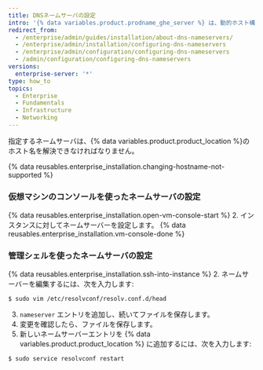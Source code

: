 ```yaml
---
title: DNSネームサーバの設定
intro: '{% data variables.product.prodname_ghe_server %} は、動的ホスト構成プロトコル (DHCP) のリースがネームサーバーを提供するときに、DNS 設定に対して DHCP を使用します。 ネームサーバがDHCPのリースで提供されない場合、あるいは特定のDNS設定を使う必要がある場合は、手動でネームサーバを指定できます。'
redirect_from:
  - /enterprise/admin/guides/installation/about-dns-nameservers/
  - /enterprise/admin/installation/configuring-dns-nameservers
  - /enterprise/admin/configuration/configuring-dns-nameservers
  - /admin/configuration/configuring-dns-nameservers
versions:
  enterprise-server: '*'
type: how_to
topics:
  - Enterprise
  - Fundamentals
  - Infrastructure
  - Networking
---
```


指定するネームサーバは、{% data variables.product.product_location %}のホスト名を解決できなければなりません。

{% data reusables.enterprise_installation.changing-hostname-not-supported %}

### 仮想マシンのコンソールを使ったネームサーバの設定

{% data reusables.enterprise_installation.open-vm-console-start %}
2. インスタンスに対してネームサーバーを設定します。
{% data reusables.enterprise_installation.vm-console-done %}

### 管理シェルを使ったネームサーバの設定

{% data reusables.enterprise_installation.ssh-into-instance %}
2. ネームサーバーを編集するには、次を入力します:
  ```shell
  $ sudo vim /etc/resolvconf/resolv.conf.d/head
  ```
3. `nameserver` エントリを追加し、続いてファイルを保存します。
4. 変更を確認したら、ファイルを保存します。
5. 新しいネームサーバーエントリを {% data variables.product.product_location %} に追加するには、次を入力します:
  ```shell
  $ sudo service resolvconf restart
  ```
